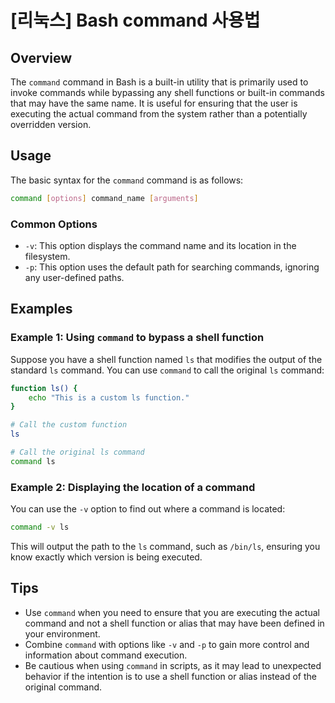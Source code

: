 # [리눅스] Bash command 사용법

## Overview
The `command` command in Bash is a built-in utility that is primarily used to invoke commands while bypassing any shell functions or built-in commands that may have the same name. It is useful for ensuring that the user is executing the actual command from the system rather than a potentially overridden version.

## Usage
The basic syntax for the `command` command is as follows:

```bash
command [options] command_name [arguments]
```

### Common Options
- `-v`: This option displays the command name and its location in the filesystem.
- `-p`: This option uses the default path for searching commands, ignoring any user-defined paths.

## Examples

### Example 1: Using `command` to bypass a shell function
Suppose you have a shell function named `ls` that modifies the output of the standard `ls` command. You can use `command` to call the original `ls` command:

```bash
function ls() {
    echo "This is a custom ls function."
}

# Call the custom function
ls

# Call the original ls command
command ls
```

### Example 2: Displaying the location of a command
You can use the `-v` option to find out where a command is located:

```bash
command -v ls
```

This will output the path to the `ls` command, such as `/bin/ls`, ensuring you know exactly which version is being executed.

## Tips
- Use `command` when you need to ensure that you are executing the actual command and not a shell function or alias that may have been defined in your environment.
- Combine `command` with options like `-v` and `-p` to gain more control and information about command execution.
- Be cautious when using `command` in scripts, as it may lead to unexpected behavior if the intention is to use a shell function or alias instead of the original command.